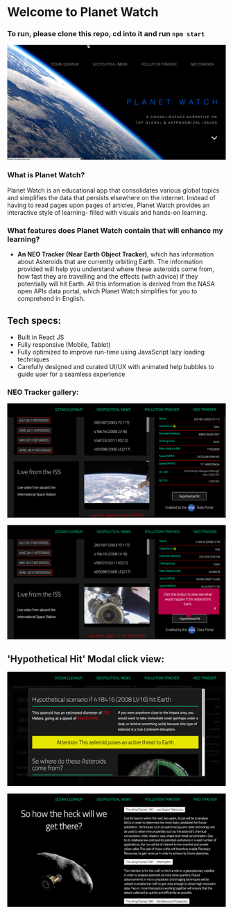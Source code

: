 # Welcome to Planet Watch

### To run, please clone this repo, cd into it and run `npm start`

![](gallery/homepic.png)

### What is Planet Watch?

Planet Watch is an educational app that consolidates various global topics and simplifies the data that persists elsewhere on the internet. Instead of having to read pages upon pages of articles, Planet Watch provides an interactive style of learning- filled with visuals and hands-on learning. 

### What features does Planet Watch contain that will enhance my learning?

- **An NEO Tracker (Near Earth Object Tracker)**, which has information about Asteroids that are currently orbiting Earth. The information provided will help you understand where these asteroids come from, how fast they are travelling and the effects (with advice) if they potentially will hit Earth. All this information is derived from the NASA open APIs data portal, which Planet Watch simplifies for you to comprehend in English.

## Tech specs:
- Built in React JS
- Fully responsive (Mobile, Tablet)
- Fully optimized to improve run-time using JavaScript lazy loading techniques
- Carefully designed and curated UI/UX with animated help bubbles to guide user for a seamless experience

### NEO Tracker gallery:
![](gallery/neoone.png)

![](gallery/neothree.png)

## 'Hypothetical Hit' Modal click view:

![](gallery/neotwo.png)

![](gallery/neofour.png)



